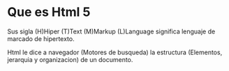 # Que es Html 5 

Sus sigla (H)Hiper (T)Text (M)Markup (L)Language significa lenguaje de marcado de hipertexto.

Html le dice a navegador (Motores de busqueda) la estructura (Elementos, jerarquia y organizacion) de un documento.

 
